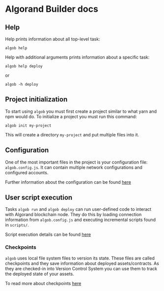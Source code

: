 # Algorand Builder docs

## Help
Help prints information about all top-level task:
```
algob help
```
Help with additional arguments prints information about a specific task:
```
algob help deploy
```
or
```
algob -h deploy
```

## Project initialization
To start using `algob` you must first create a project similar to what yarn and npm would do.
To initialize a project you must run this command:
```
algob init my-project
```
This will create a directory `my-project` and put multiple files into it.

## Configuration

One of the most important files in the project is your configuration file: `algob.config.js`.
It can contain multiple network configurations and configured accounts.

Further information about the configuration can be found [here](/docs/algob-config.md)

## User script execution
Tasks `algob run` and `algob deploy` can run user-defined code to interact with Algorand blockchain node.
They do this by loading connection information from `algob.config.js` and executing incremental scripts found in `scripts/`.

Script execution details can be found [here](/docs/user-script-execution.md)

### Checkpoints
`algob` uses local file system files to version its state.
These files are called checkpoints and they save information about deployed assets/contracts.
As they are checked-in into Version Control System you can use them to track the deployed state of your assets.

To read more about checkpoints [here](/docs/execution-checkpoints.md)
